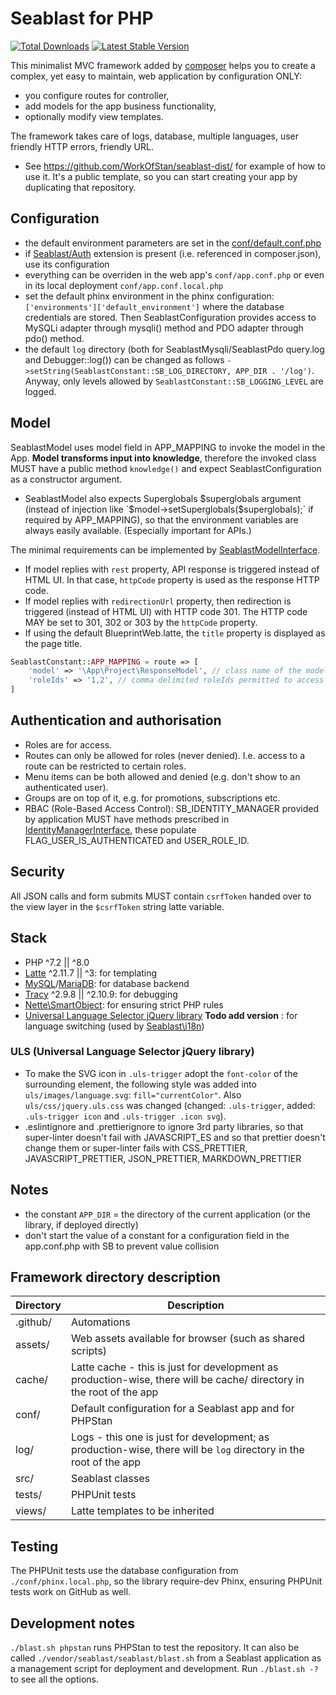 # Seablast for PHP

[![Total Downloads](https://img.shields.io/packagist/dt/seablast/seablast.svg)](https://packagist.org/packages/seablast/seablast)
[![Latest Stable Version](https://img.shields.io/packagist/v/seablast/seablast.svg)](https://packagist.org/packages/seablast/seablast)

This minimalist MVC framework added by [composer](https://getcomposer.org/) helps you to create a complex, yet easy to maintain, web application by configuration ONLY:

- you configure routes for controller,
- add models for the app business functionality,
- optionally modify view templates.

The framework takes care of logs, database, multiple languages, user friendly HTTP errors, friendly URL.

- See <https://github.com/WorkOfStan/seablast-dist/> for example of how to use it. It's a public template, so you can start creating your app by duplicating that repository.

## Configuration

- the default environment parameters are set in the [conf/default.conf.php](conf/default.conf.php)
- if [Seablast/Auth](https://github.com/WorkOfStan/seablast-auth) extension is present (i.e. referenced in composer.json), use its configuration
- everything can be overriden in the web app's `conf/app.conf.php` or even in its local deployment `conf/app.conf.local.php`
- set the default phinx environment in the phinx configuration: `['environments']['default_environment']` where the database credentials are stored. Then SeablastConfiguration provides access to MySQLi adapter through mysqli() method and PDO adapter through pdo() method.
- the default `log` directory (both for SeablastMysqli/SeablastPdo query.log and Debugger::log()) can be changed as follows `->setString(SeablastConstant::SB_LOG_DIRECTORY, APP_DIR . '/log')`. Anyway, only levels allowed by `SeablastConstant::SB_LOGGING_LEVEL` are logged.

## Model

SeablastModel uses model field in APP_MAPPING to invoke the model in the App.
**Model transforms input into knowledge**, therefore the invoked class MUST have a public method `knowledge()` and expect SeablastConfiguration as a constructor argument.

- SeablastModel also expects Superglobals $superglobals argument (instead of injection like `$model->setSuperglobals($superglobals);` if required by APP_MAPPING), so that the environment variables are always easily available. (Especially important for APIs.)

The minimal requirements can be implemented by [SeablastModelInterface](src/SeablastModelInterface.php).

- If model replies with `rest` property, API response is triggered instead of HTML UI. In that case, `httpCode` property is used as the response HTTP code.
- If model replies with `redirectionUrl` property, then redirection is triggered (instead of HTML UI) with HTTP code 301. The HTTP code MAY be set to 301, 302 or 303 by the `httpCode` property.
- If using the default BlueprintWeb.latte, the `title` property is displayed as the page title.

```php
SeablastConstant::APP_MAPPING = route => [
    'model' => '\App\Project\ResponseModel', // class name of the model,
    'roleIds' => '1,2', // comma delimited roleIds permitted to access the route,
]
```

## Authentication and authorisation

- Roles are for access.
- Routes can only be allowed for roles (never denied). I.e. access to a route can be restricted to certain roles.
- Menu items can be both allowed and denied (e.g. don't show to an authenticated user).
- Groups are on top of it, e.g. for promotions, subscriptions etc.
- RBAC (Role-Based Access Control): SB_IDENTITY_MANAGER provided by application MUST have methods prescribed in [IdentityManagerInterface](https://github.com/WorkOfStan/seablast-interfaces/blob/main/src/IdentityManagerInterface.php), these populate FLAG_USER_IS_AUTHENTICATED and USER_ROLE_ID.

## Security

All JSON calls and form submits MUST contain `csrfToken` handed over to the view layer in the `$csrfToken` string latte variable.

## Stack

- PHP ^7.2 || ^8.0
- [Latte](http://latte.nette.org/) ^2.11.7 || ^3: for templating
- [MySQL](https://dev.mysql.com/)/[MariaDB](http://mariadb.com): for database backend
- [Tracy](https://github.com/nette/tracy) ^2.9.8 || ^2.10.9: for debugging
- [Nette\SmartObject](https://doc.nette.org/en/3.0/smartobject): for ensuring strict PHP rules
- [Universal Language Selector jQuery library](https://github.com/wikimedia/jquery.uls.git) **Todo add version** : for language switching (used by [Seablast\i18n](https://github.com/WorkOfStan/seablast-i18n))

### ULS (Universal Language Selector jQuery library)

- To make the SVG icon in `.uls-trigger` adopt the `font-color` of the surrounding element, the following style was added into `uls/images/language.svg`: `fill="currentColor"`. Also `uls/css/jquery.uls.css` was changed (changed: `.uls-trigger`, added: `.uls-trigger icon` and `.uls-trigger .icon svg`).
- .eslintignore and .prettierignore to ignore 3rd party libraries, so that super-linter doesn't fail with JAVASCRIPT_ES and so that prettier doesn't change them or super-linter fails with CSS_PRETTIER, JAVASCRIPT_PRETTIER, JSON_PRETTIER, MARKDOWN_PRETTIER

## Notes

- the constant `APP_DIR` = the directory of the current application (or the library, if deployed directly)
- don't start the value of a constant for a configuration field in the app.conf.php with SB to prevent value collision

## Framework directory description

| Directory | Description                                                                                                          |
| --------- | -------------------------------------------------------------------------------------------------------------------- |
| .github/  | Automations                                                                                                          |
| assets/   | Web assets available for browser (such as shared scripts)                                                            |
| cache/    | Latte cache - this is just for development as production-wise, there will be cache/ directory in the root of the app |
| conf/     | Default configuration for a Seablast app and for PHPStan                                                             |
| log/      | Logs - this one is just for development; as production-wise, there will be `log` directory in the root of the app    |
| src/      | Seablast classes                                                                                                     |
| tests/    | PHPUnit tests                                                                                                        |
| views/    | Latte templates to be inherited                                                                                      |

## Testing

The PHPUnit tests use the database configuration from `./conf/phinx.local.php`, so the library require-dev Phinx, ensuring PHPUnit tests work on GitHub as well.

## Development notes

`./blast.sh phpstan` runs PHPStan to test the repository.
It can also be called `./vendor/seablast/seablast/blast.sh` from a Seablast application as a management script for deployment and development. Run `./blast.sh -?` to see all the options.
